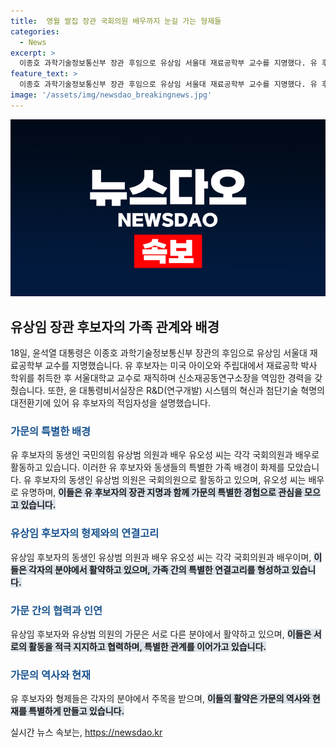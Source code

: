 ```yaml
---
title:  영월 쌀집 장관 국회의원 배우까지 눈길 가는 형제들
categories:
  - News
excerpt: >
  이종호 과학기술정보통신부 장관 후임으로 유상임 서울대 재료공학부 교수를 지명했다. 유 후보자는 미국에서 박사학위를 취득하고, 서울대 교수로서 재료공학 분야에 힘써왔다. 또한 유 후보자는 유상범 의원의 동생으로, 배우 유오성의 형으로서 주목 받는다. 또한 유오성은 친구로 유명한 배우로 활동하고 있으며, 이 가족은 정치, 연예계에서 특별한 인연을 가지고 있다.
feature_text: >
  이종호 과학기술정보통신부 장관 후임으로 유상임 서울대 재료공학부 교수를 지명했다. 유 후보자는 미국에서 박사학위를 취득하고, 서울대 교수로서 재료공학 분야에 힘써왔다. 또한 유 후보자는 유상범 의원의 동생으로, 배우 유오성의 형으로서 주목 받는다. 또한 유오성은 친구로 유명한 배우로 활동하고 있으며, 이 가족은 정치, 연예계에서 특별한 인연을 가지고 있다.
image: '/assets/img/newsdao_breakingnews.jpg'
---
```


<p><img src="/assets/img/newsdao_breakingnews.jpg" alt="pcversion 속보" /></p>

<h2 data-ke-size="size26">유상임 장관 후보자의 가족 관계와 배경</h2>

<p data-ke-size="size16">18일, 윤석열 대통령은 이종호 과학기술정보통신부 장관의 후임으로 유상임 서울대 재료공학부 교수를 지명했습니다. 유 후보자는 미국 아이오와 주립대에서 재료공학 박사 학위를 취득한 후 서울대학교 교수로 재직하며 신소재공동연구소장을 역임한 경력을 갖췄습니다. 또한, 윤 대통령비서실장은 R&D(연구개발) 시스템의 혁신과 첨단기술 혁명의 대전환기에 있어 유 후보자의 적임자성을 설명했습니다.</p>

<h3><b><span style="color: #1a5490;">가문의 특별한 배경</span></b></h3>

<p data-ke-size="size16">유 후보자의 동생인 국민의힘 유상범 의원과 배우 유오성 씨는 각각 국회의원과 배우로 활동하고 있습니다. 이러한 유 후보자와 동생들의 특별한 가족 배경이 화제를 모았습니다. 유 후보자의 동생인 유상범 의원은 국회의원으로 활동하고 있으며, 유오성 씨는 배우로 유명하며, <span style="background-color: #21538527;"><b>이들은 유 후보자의 장관 지명과 함께 가문의 특별한 경험으로 관심을 모으고 있습니다.</b></span></p>

<h3><b><span style="color: #1a5490;">유상임 후보자의 형제와의 연결고리</span></b></h3>

<p data-ke-size="size16">유상임 후보자의 동생인 유상범 의원과 배우 유오성 씨는 각각 국회의원과 배우이며, <span style="background-color: #21538527;"><b>이들은 각자의 분야에서 활약하고 있으며, 가족 간의 특별한 연결고리를 형성하고 있습니다.</b></span></p>

<h3><b><span style="color: #1a5490;">가문 간의 협력과 인연</span></b></h3>

<p data-ke-size="size16">유상임 후보자와 유상범 의원의 가문은 서로 다른 분야에서 활약하고 있으며, <span style="background-color: #21538527;"><b>이들은 서로의 활동을 적극 지지하고 협력하며, 특별한 관계를 이어가고 있습니다.</b></span></p>

<h3><b><span style="color: #1a5490;">가문의 역사와 현재</span></b></h3>

<p data-ke-size="size16">유 후보자와 형제들은 각자의 분야에서 주목을 받으며, <span style="background-color: #21538527;"><b>이들의 활약은 가문의 역사와 현재를 특별하게 만들고 있습니다.</b></span></p>
실시간 뉴스 속보는, <a href="https://newsdao.kr" rel="dofollow">https://newsdao.kr</a>


